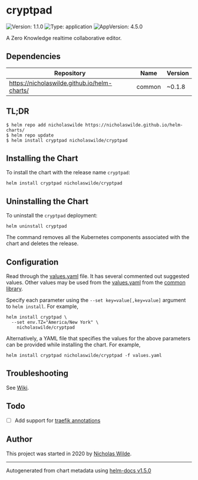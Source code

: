 # cryptpad

![Version: 1.1.0](https://img.shields.io/badge/Version-1.1.0-informational?style=flat-square) ![Type: application](https://img.shields.io/badge/Type-application-informational?style=flat-square) ![AppVersion: 4.5.0](https://img.shields.io/badge/AppVersion-4.5.0-informational?style=flat-square)

A Zero Knowledge realtime collaborative editor.

## Dependencies

| Repository | Name | Version |
|------------|------|---------|
| https://nicholaswilde.github.io/helm-charts/ | common | ~0.1.8 |

## TL;DR
```console
$ helm repo add nicholaswilde https://nicholaswilde.github.io/helm-charts/
$ helm repo update
$ helm install cryptpad nicholaswilde/cryptpad
```

## Installing the Chart
To install the chart with the release name `cryptpad`:
```console
helm install cryptpad nicholaswilde/cryptpad
```

## Uninstalling the Chart
To uninstall the `cryptpad` deployment:
```console
helm uninstall cryptpad
```
The command removes all the Kubernetes components associated with the chart and deletes the release.

## Configuration

Read through the [values.yaml](./values.yaml) file. It has several commented out suggested values.
Other values may be used from the [values.yaml](../common/values.yaml) from the [common library](../common).

Specify each parameter using the `--set key=value[,key=value]` argument to `helm install`. For example,
```console
helm install cryptpad \
  --set env.TZ="America/New York" \
    nicholaswilde/cryptpad
```

Alternatively, a YAML file that specifies the values for the above parameters can be provided while installing the chart.
For example,
```console
helm install cryptpad nicholaswilde/cryptpad -f values.yaml
```

## Troubleshooting
See [Wiki](https://github.com/nicholaswilde/helm-charts/wiki/Troubleshooting).

## Todo
- [ ] Add support for [traefik annotations](https://github.com/xwiki-labs/cryptpad-docker/blob/master/traefik2.yml)

## Author
This project was started in 2020 by [Nicholas Wilde](https://github.com/nicholaswilde).

----------------------------------------------
Autogenerated from chart metadata using [helm-docs v1.5.0](https://github.com/norwoodj/helm-docs/releases/v1.5.0)
